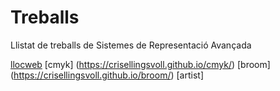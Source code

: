 # Treballs
Llistat de treballs de Sistemes de Representació Avançada

[llocweb](https://github.com/crisellingsvoll/) 
[cmyk] (https://crisellingsvoll.github.io/cmyk/)
[broom] (https://crisellingsvoll.github.io/broom/)
[artist]
